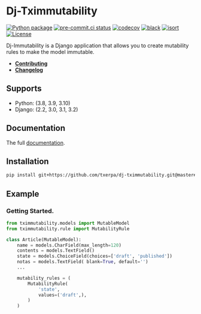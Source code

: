 # Dj-Tximmutability

[![Python package](https://github.com/txerpa/dj-tximmutability/actions/workflows/django.yml/badge.svg)](https://github.com/txerpa/dj-tximmutability/actions)
[![pre-commit.ci status](https://results.pre-commit.ci/badge/github/txerpa/dj-tximmutability/master.svg)](https://results.pre-commit.ci/latest/github/txerpa/dj-tximmutability/master)
[![codecov](https://codecov.io/gh/txerpa/dj-tximmutability/branch/master/graph/badge.svg)](https://codecov.io/gh/txerpa/dj-tximmutability/)
[![black](https://img.shields.io/badge/code%20style-black-000000.svg)](https://github.com/psf/black)
[![isort](https://img.shields.io/badge/%20imports-isort-%231674b1?style=flat&labelColor=ef8336)](https://pycqa.github.io/isort/)
[![License](https://img.shields.io/badge/License-MIT-green.svg)](https://github.com/txerpa/dj-tximmutability/blob/master/LICENSE)


Dj-Immutability is a Django application that allows you to create mutability rules to make the model immutable.

* [**Contributing**]( docs/CONTRIBUTING.md)
* [**Changelog**]( docs/CHANGELOG.md)

## Supports

* Python: (3.8, 3.9, 3.10)
* Django: (2.2, 3.0, 3.1, 3.2)


## Documentation

The full [documentation](https://txerpa.github.io/dj-tximmutability/).


## Installation

```bash
pip install git+https://github.com/txerpa/dj-tximmutability.git@master#egg=dj-tximmutability
```

## Example

### Getting Started.

```python
from tximmutability.models import MutableModel
from tximmutability.rule import MutabilityRule

class Article(MutableModel):
    name = models.CharField(max_length=120)
    contents = models.TextField()
    state = models.ChoiceField(choices=['draft', 'published'])
    notas = models.TextField( blank=True, default='')
    ...

    mutability_rules = (
        MutabilityRule(
            'state',
            values=('draft',),
        )
    )
```
